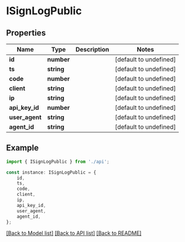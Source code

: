 # ISignLogPublic


## Properties

Name | Type | Description | Notes
------------ | ------------- | ------------- | -------------
**id** | **number** |  | [default to undefined]
**ts** | **string** |  | [default to undefined]
**code** | **number** |  | [default to undefined]
**client** | **string** |  | [default to undefined]
**ip** | **string** |  | [default to undefined]
**api_key_id** | **number** |  | [default to undefined]
**user_agent** | **string** |  | [default to undefined]
**agent_id** | **string** |  | [default to undefined]

## Example

```typescript
import { ISignLogPublic } from './api';

const instance: ISignLogPublic = {
    id,
    ts,
    code,
    client,
    ip,
    api_key_id,
    user_agent,
    agent_id,
};
```

[[Back to Model list]](../README.md#documentation-for-models) [[Back to API list]](../README.md#documentation-for-api-endpoints) [[Back to README]](../README.md)
